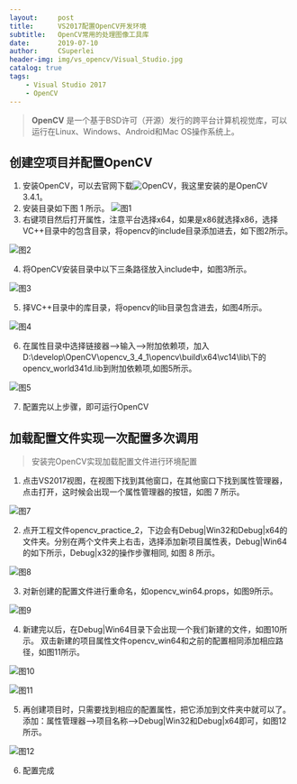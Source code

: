 ```yaml
---
layout:     post
title:      VS2017配置OpenCV开发环境
subtitle:   OpenCV常用的处理图像工具库
date:       2019-07-10
author:     CSuperlei
header-img: img/vs_opencv/Visual_Studio.jpg
catalog: true
tags:
    - Visual Studio 2017
    - OpenCV
---
```


> **OpenCV** 是一个基于BSD许可（开源）发行的跨平台计算机视觉库，可以运行在Linux、Windows、Android和Mac OS操作系统上。  

## 创建空项目并配置OpenCV  
1. 安装OpenCV，可以去官网下载![OpenCV](https://opencv.org/)，我这里安装的是OpenCV 3.4.1。  
2. 安装目录如下图 1 所示。
![图1](/img/vs-opencv-01.png)
3. 右键项目然后打开属性，注意平台选择x64，如果是x86就选择x86，选择VC++目录中的包含目录，将opencv的include目录添加进去，如下图2所示。 

![图2](/img/vs-opencv-02.png)

4. 将OpenCV安装目录中以下三条路径放入include中，如图3所示。

![图3](/img/vs-opencv-03.png)

5. 择VC++目录中的库目录，将opencv的lib目录包含进去，如图4所示。

![图4](/img/vs-opencv-04.png)

6. 在属性目录中选择链接器-->输入-->附加依赖项，加入 D:\develop\OpenCV\opencv_3_4_1\opencv\build\x64\vc14\lib\下的opencv_world341d.lib到附加依赖项,如图5所示。

![图5](/img/vs-opencv-05.png)

7. 配置完以上步骤，即可运行OpenCV

## 加载配置文件实现一次配置多次调用

> 安装完OpenCV实现加载配置文件进行环境配置

1. 点击VS2017视图，在视图下找到其他窗口，在其他窗口下找到属性管理器，点击打开，这时候会出现一个属性管理器的按钮，如图 7 所示。

![图7](/img/vs-opencv-07.png)

2. 点开工程文件opencv_practice_2，下边会有Debug|Win32和Debug|x64的文件夹。分别在两个文件夹上右击，选择添加新项目属性表，Debug|Win64的如下所示，Debug|x32的操作步骤相同, 如图 8 所示。

![图8](/img/vs-opencv-08.png)

3. 对新创建的配置文件进行重命名，如opencv_win64.props，如图9所示。

![图9](/img/vs-opencv-09.png)

4. 新建完以后，在Debug|Win64目录下会出现一个我们新建的文件，如图10所示。 双击新建的项目属性文件opencv_win64和之前的配置相同添加相应路径，如图11所示。

![图10](/img/vs-opencv-10.png)

![图11](/img/vs-opencv-11.png)

5. 再创建项目时，只需要找到相应的配置属性，把它添加到文件夹中就可以了。 添加：属性管理器-->项目名称-->Debug|Win32和Debug|x64即可，如图12所示。

![图12](/img/vs-opencv-12.png)

6. 配置完成















